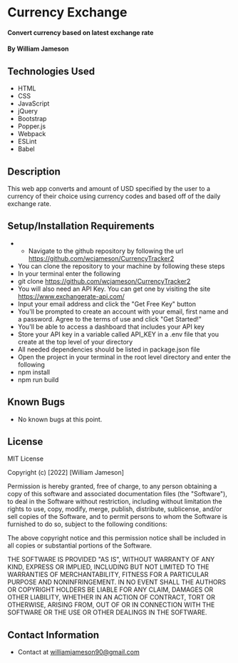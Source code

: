 # Currency Exchange

#### Convert currency based on latest exchange rate

#### By William Jameson

## Technologies Used

* HTML
* CSS
* JavaScript
* jQuery
* Bootstrap
* Popper.js
* Webpack
* ESLint
* Babel

## Description
This web app converts and amount of USD specified by the user to a currency of their choice using currency codes and based off of the daily exchange rate.

## Setup/Installation Requirements

* * Navigate to the github repository by following the url https://github.com/wcjameson/CurrencyTracker2
* You can clone the repository to your machine by following these steps
* In your terminal enter the following
* git clone https://github.com/wcjameson/CurrencyTracker2
* You will also need an API Key.  You can get one by visiting the site https://www.exchangerate-api.com/
* Input your email address and click the "Get Free Key" button
* You'll be prompted to create an account with your email, first name and a password. Agree to the terms of use and click "Get Started!"
* You'll be able to access a dashboard that includes your API key
* Store your API key in a variable called API_KEY in a .env file that you create at the top level of your directory
* All needed dependencies should be listed in package.json file
* Open the project in your terminal in the root level directory and enter the following
* npm install
* npm run build

## Known Bugs

* No known bugs at this point.

## License
MIT License

Copyright (c) [2022] [William Jameson]

Permission is hereby granted, free of charge, to any person obtaining a copy
of this software and associated documentation files (the "Software"), to deal
in the Software without restriction, including without limitation the rights
to use, copy, modify, merge, publish, distribute, sublicense, and/or sell
copies of the Software, and to permit persons to whom the Software is
furnished to do so, subject to the following conditions:

The above copyright notice and this permission notice shall be included in all
copies or substantial portions of the Software.

THE SOFTWARE IS PROVIDED "AS IS", WITHOUT WARRANTY OF ANY KIND, EXPRESS OR
IMPLIED, INCLUDING BUT NOT LIMITED TO THE WARRANTIES OF MERCHANTABILITY,
FITNESS FOR A PARTICULAR PURPOSE AND NONINFRINGEMENT. IN NO EVENT SHALL THE
AUTHORS OR COPYRIGHT HOLDERS BE LIABLE FOR ANY CLAIM, DAMAGES OR OTHER
LIABILITY, WHETHER IN AN ACTION OF CONTRACT, TORT OR OTHERWISE, ARISING FROM,
OUT OF OR IN CONNECTION WITH THE SOFTWARE OR THE USE OR OTHER DEALINGS IN THE
SOFTWARE.

## Contact Information

* Contact at <williamjameson90@gmail.com>